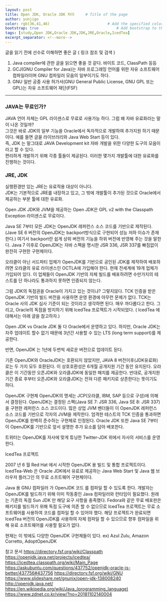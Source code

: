 ```yaml
---
layout: post
title: Open JDK, Oracle JDK 차이     # Title of the page
author: yunjigo                   
color: rgb(36,41,46)                          # Add the specified color as feature image, and change link colors in post
bootstrap: true                                   # Add bootstrap to the page
tags: [study,Open JDK,Oracle JDK,JDK,JRE,Oracle,IcedTea]
excerpt_separator: <!--more-->
---
```


글을 읽기 전에 선수로 이해하면 좋은 글 ( 링크 참조 및 검색 )

 1. Java compiler에 관한 글을 읽으면 좋을 것 같다. 바이트 코드, ClassPath  등등
 2. GCJ(GNU Compiler for Java)는 자바 프로그래밍 언어를 위한 자유 소프트웨어 컴파일러이며 GNU 컴파일러 모음의 일부이기도 하다.
 3. GNU 일반 공중 사용 허가서(GNU General Public License, GNU GPL 또는 GPL)는 자유 소프트웨어 재단(FSF)

----
 

### JAVA는 무료인가?

JAVA 언어 자체는  GPL 라이센스로 무료로 사용가능 하다. 그럼 왜  자바 유료화라는 말이 나온 것일까?  
그것은 바로 JDK의 일부 기능을 Oracle에서 독자적으로 개발하여 추가지원 하기 때문이다. 예를 들면 글꼴 라이브러리와 Java Web Start 등이 있다.  
즉, JDK 는 말그대로 JAVA Development kit 자바 개발을 위한 다양한 도구의 모음이라고 할 수 있다.  
편리하게 개발하기 위해 각종 툴들이 제공된다. 이러한 몇가지 개발툴에 대한 유료화를 진행하는 것이다. 
  
  
  

### JRE, JDK
실행환경만 있는 JRE는 유료적용 대상이 아니다.  
JDK는 기본적으로 JRE를 내장하고 있고, 그 밖에 개발툴이 추가된 것으로 Oracle에서 제공하는 부분 툴에 대한 유료화.  
  
  


Open JDK
JDK와 JVM을 제공하는 Open JDK은 GPL v2 with the Classpath Exception 라이센스로 무료이다.

Java SE 7부터 모든 JDK는 OpenJDK 레퍼런스 소스 코드를 기반으로 제작된다. (Jave SE 6 버전의 OpenJDK는 backport방식으로 구현되어 성능 저하 이슈가 존재한다.) 
여기서 backport란 쉽게 상위 버전의 기능을 하위 버전에 반영해 주는 것을 말한다.
Java 7 이후로 OpenJDK는 자바 스펙을 명시한 JSR 336, JSR 337를 빠짐없이 완전히 구현한 구현체이다.

오라클이 아닌 서드파티 업체가 OpenJDK를 기반으로 공인된 JDK를 제작하여 배포하려면 오라클의 유료 라이센스인 OCTLA에 가입해야 한다.
현재 전세계에 19개 업체가 가입되어 있다. 이 업체들이 OpenJDK 기반의 자체 빌드를 배포하려면 수만가지의 테스트를 단 하나라도 통과하지 못하면 인증되지 않는다.

그럼 JDK의 독점권을 Oracle이 가지고 있는 것이냐? 그렇지않다.
TCK 인증을 받은 OpenJDK 기반의 빌드 버전을 사용하면 운영 환경에 아무런 문제가 없다.
TCK는 Oracle 사의 JDK 심사 기준이 되는 것이라고 생각하면 된다. 매우 까다롭다고 한다.
그리고, Oracle의 독점을 방지하기 위해 IcedTea 프로젝트가 시작되었다. ( IcedTea 에 대해서는 아래 글을 참고하자.)


Open JDK vs Oracle JDK
둘 다 Oracle에서 운영하고 있다.
하지만, Oracle JDK는 자주 업데이트 할수 없기 때문에 3년간 사용할 수 있는 LTS (long term support)를 제공한다.

반면, OpenJDK 는 1년에 두번씩 새로운 버전으로 업데이트 된다.

기존 OpenJDK와 OracleJDK는 호환되지 않았지만, JAVA 8 버전이후(JDK유료화)로는 두 가지 모두 호환된다.
이 상호호환성은 6개월 공개지원 기간 동안 유지된다.
오라클은 이 기간동안 오픈JDK와 오라클JDK에 동일한 패치를 제공한다. 반대로, 공개지원 기간 종료 후부터 오픈JDK와 오라클JDK는 전혀 다른 패키지로 상존한다는 뜻이기도 하다.

OpenJDK 구현체
OpenJDK의 명세는 JCP(오라클, IBM, SAP 등으로 구성)에 의해서 결정된다. OpenJDK는 결정된 스펙(Java SE 7: JSR 336, Java SE 8: JSR 337)을 구현한 레퍼런스 소스 코드이다. 많은 상업 JVM 벤더들이 이 OpenJDK 레퍼런스 소스 코드를 기반으로 각자의 JVM을 제작한다. 엄격한 테스트의 TCK 인증을 통과하면 OpenJDK를 완벽히 준수하는 구현체로 인정된다. Oracle JDK 또한 Java SE 7부터 이 OpenJDK를 기반으로 앞서 설명한 추가 요소를 담아 배포한다.


트위터는 OpenJDK를 자사에 맞게 튜닝한 Twitter-JDK 위에서 자사의 서비스를 운영한다.


IcedTea 프로젝트

2007 년 6 월 Red Hat 에서 시작한 OpenJDK 용 빌드 및 통합 프로젝트이다.  IcedTea-Web 은 Oracle JDK에서 유료로 제공하는 Java Web Start 및 Java 웹 브라우저 플러그인 의 무료 소프트웨어 구현체이다.

Java 용 GNU 컴파일러 가 OpenJDK 코드 를 컴파일 할 수 있도록 한다. 
개발자는 OpenJDK를 빌드하기 위해 이미 작동중인 Java 컴파일러와 런타임이 필요했다. 원래는 기존의 독점 Sun JDK 만 해당 요구 사항을 충족했다.
Fedora와 같은 무료 배포판은 패키지를 빌드하기 위해 독점 도구에 의존 할 수 없으므로 IcedTea 프로젝트는 무료 소프트웨어를 사용하여 코드를 컴파일 할 수 있어야 했다.
해당 프로젝트가 완료되면 IcedTea 버전의 OpenJDK를 사용하여 자체 컴파일 할 수 있으므로 향후 컴파일을 위해 유료 소프트웨어를 사용할 필요가 없다.



현재는 이 밖에도 다양한 OpenJDK 구현체들이 있다. ex) Azul Zulu, Amazon Corretto, AdoptOpenJDK




  참고 문서
  https://directory.fsf.org/wiki/Classpath
  https://openjdk.java.net/projects/icedtea/
  https://icedtea.classpath.org/wiki/Main_Page
  https://askubuntu.com/questions/437752/openjdk-oracle-is-better/437756#437756
  https://directory.fsf.org/wiki/GNU
  https://www.slideshare.net/gnunix/open-jdk-138008240
  http://openjdk.java.net/
  https://en.wikipedia.org/wiki/Java_(programming_language)
  https://www.zdnet.co.kr/view/?no=20181102140004





